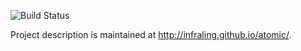 ![Build Status](http://linktype.iaa.uni-jena.de/jenkins/buildStatus/icon?job=atomic-master-v2)

Project description is maintained at http://infraling.github.io/atomic/.
